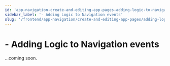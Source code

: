 ```yaml
---
id: 'app-navigation-create-and-editing-app-pages-adding-logic-to-navigation-events'
sidebar_label: '- Adding Logic to Navigation events'
slug: '/frontend/app-navigation/create-and-editing-app-pages/adding-logic-to-navigation-events'
---
```


# - Adding Logic to Navigation events

...coming soon.
